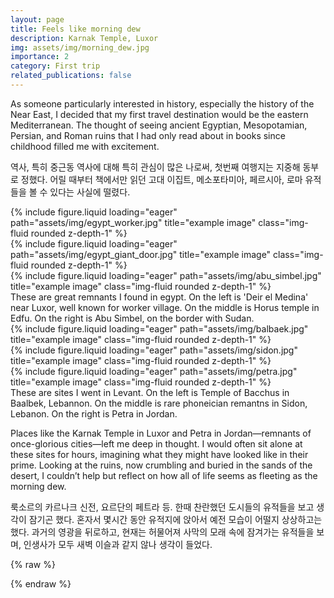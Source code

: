 ```yaml
---
layout: page
title: Feels like morning dew
description: Karnak Temple, Luxor
img: assets/img/morning_dew.jpg
importance: 2
category: First trip
related_publications: false
---
```


As someone particularly interested in history, especially the history of the Near East, I decided that my first travel destination would be the eastern Mediterranean. The thought of seeing ancient Egyptian, Mesopotamian, Persian, and Roman ruins that I had only read about in books since childhood filled me with excitement.

역사, 특히 중근동 역사에 대해 특히 관심이 많은 나로써, 첫번째 여행지는 지중해 동부로 정했다. 어릴 때부터 책에서만 읽던 고대 이집트, 메소포타미아, 페르시아, 로마 유적들을 볼 수 있다는 사실에 떨렸다. 

<div class="row">
    <div class="col-sm mt-3 mt-md-0">
        {% include figure.liquid loading="eager" path="assets/img/egypt_worker.jpg" title="example image" class="img-fluid rounded z-depth-1" %}
    </div>
    <div class="col-sm mt-3 mt-md-0">
        {% include figure.liquid loading="eager" path="assets/img/egypt_giant_door.jpg" title="example image" class="img-fluid rounded z-depth-1" %}
    </div>
    <div class="col-sm mt-3 mt-md-0">
        {% include figure.liquid loading="eager" path="assets/img/abu_simbel.jpg" title="example image" class="img-fluid rounded z-depth-1" %}
    </div>
</div>
<div class="caption">
    These are great remnants I found in egypt. On the left is 'Deir el Medina' near Luxor, well known for worker village. On the middle is Horus temple in Edfu. On the right is Abu Simbel, on the border with Sudan. 
</div>
<div class="row">
    <div class="col-sm mt-3 mt-md-0">
        {% include figure.liquid loading="eager" path="assets/img/balbaek.jpg" title="example image" class="img-fluid rounded z-depth-1" %}
    </div>
    <div class="col-sm mt-3 mt-md-0">
        {% include figure.liquid loading="eager" path="assets/img/sidon.jpg" title="example image" class="img-fluid rounded z-depth-1" %}
    </div>
    <div class="col-sm mt-3 mt-md-0">
        {% include figure.liquid loading="eager" path="assets/img/petra.jpg" title="example image" class="img-fluid rounded z-depth-1" %}
    </div>
</div>
<div class="caption">
    These are sites I went in Levant. On the left is Temple of Bacchus in Baalbek, Lebannon. On the middle is rare phoneician remantns in Sidon, Lebanon. On the right is Petra in Jordan.
</div>

Places like the Karnak Temple in Luxor and Petra in Jordan—remnants of once-glorious cities—left me deep in thought. I would often sit alone at these sites for hours, imagining what they might have looked like in their prime. Looking at the ruins, now crumbling and buried in the sands of the desert, I couldn’t help but reflect on how all of life seems as fleeting as the morning dew.

룩소르의 카르나크 신전, 요르단의 페트라 등. 한때 찬란했던 도시들의 유적들을 보고 생각이 잠기곤 했다. 혼자서 몇시간 동안 유적지에 앉아서 예전 모습이 어떨지 상상하고는 했다. 과거의 영광을 뒤로하고, 현재는 허물어져 사막의 모래 속에 잠겨가는 유적들을 보며, 인생사가 모두 새벽 이슬과 같지 않나 생각이 들었다.


  
{% raw %}



{% endraw %}
